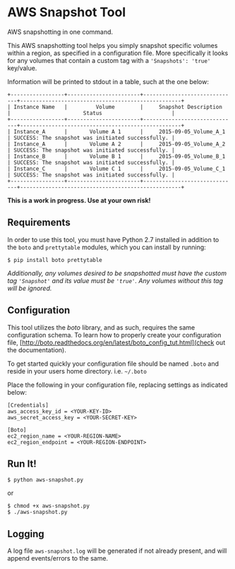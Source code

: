 # AWS Snapshot Tool

AWS snapshotting in one command.

This AWS snapshotting tool helps you simply snapshot specific volumes within a region, as specified in a configuration file. More specifically it looks for any volumes that contain a custom tag with a `'Snapshots': 'true'` key/value.

Information will be printed to stdout in a table, such at the one below:

```
+-----------------+-----------------------+------------------------------+---------------------------------------------------+
| Instance Name   |         Volume        |     Snapshot Description     |                       Status                      |
+-----------------+-----------------------+------------------------------+---------------------------------------------------+
| Instance_A      |       Volume A 1      |     2015-09-05_Volume_A_1    | SUCCESS: The snapshot was initiated successfully. |
| Instance_A      |       Volume A 2      |     2015-09-05_Volume_A_2    | SUCCESS: The snapshot was initiated successfully. |
| Instance_B      |       Volume B 1      |     2015-09-05_Volume_B_1    | SUCCESS: The snapshot was initiated successfully. |
| Instance_C      |       Volume C 1      |     2015-09-05_Volume_C_1    | SUCCESS: The snapshot was initiated successfully. |
+-----------------+-----------------------+------------------------------+---------------------------------------------------+
```

**This is a work in progress. Use at your own risk!**

## Requirements
In order to use this tool, you must have Python 2.7 installed in addition to the `boto` and `prettytable` modules, which you can install by running:

```$ pip install boto prettytable```

_Additionally, any volumes desired to be snapshotted must have the custom tag `'Snapshot'` and its value must be `'true'`. Any volumes without this tag will be ignored._

## Configuration

This tool utilizes the *boto* library, and as such, requires the same configuration schema. To learn how to properly create your configuration file, [http://boto.readthedocs.org/en/latest/boto_config_tut.html](check out the documentation).

To get started quickly your configuration file should be named `.boto` and reside in your users home directory.
i.e. `~/.boto`

Place the following in your configuration file, replacing settings as indicated below:

```
[Credentials]
aws_access_key_id = <YOUR-KEY-ID>
aws_secret_access_key = <YOUR-SECRET-KEY>

[Boto]
ec2_region_name = <YOUR-REGION-NAME>
ec2_region_endpoint = <YOUR-REGION-ENDPOINT>
```

## Run It!
```
$ python aws-snapshot.py
```
or
```
$ chmod +x aws-snapshot.py
$ ./aws-snapshot.py
```

## Logging
A log file `aws-snapshot.log` will be generated if not already present, and will append events/errors to the same.